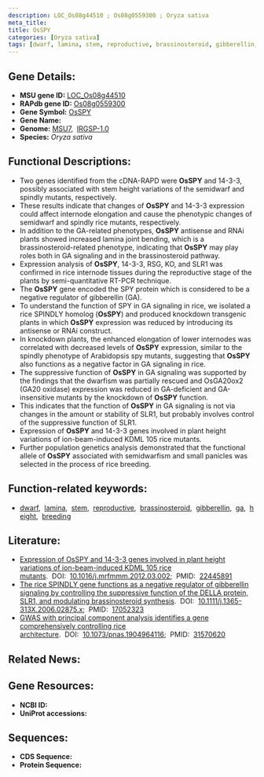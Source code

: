 ```yaml
---
description: LOC_Os08g44510 ; Os08g0559300 ; Oryza sativa
meta_title:
title: OsSPY
categories: [Oryza sativa]
tags: [dwarf, lamina, stem, reproductive, brassinosteroid, gibberellin,  ga , height, breeding]
---
```


## Gene Details:
- **MSU gene ID:** [LOC_Os08g44510](http://rice.uga.edu/cgi-bin/ORF_infopage.cgi?orf=LOC_Os08g44510)  
- **RAPdb gene ID:** [Os08g0559300](https://rapdb.dna.affrc.go.jp/locus/?name=Os08g0559300)  
- **Gene Symbol:** <u>OsSPY</u>
- **Gene Name:**
- **Genome:**  [MSU7](http://rice.uga.edu/),&nbsp;&nbsp;[IRGSP-1.0](https://rapdb.dna.affrc.go.jp/download/irgsp1.html)
- **Species:** *Oryza sativa*

## Functional Descriptions:
   - Two genes identified from the cDNA-RAPD were **OsSPY** and 14-3-3, possibly associated with stem height variations of the semidwarf and spindly mutants, respectively.
   - These results indicate that changes of **OsSPY** and 14-3-3 expression could affect internode elongation and cause the phenotypic changes of semidwarf and spindly rice mutants, respectively.
   - In addition to the GA-related phenotypes, **OsSPY** antisense and RNAi plants showed increased lamina joint bending, which is a brassinosteroid-related phenotype, indicating that **OsSPY** may play roles both in GA signaling and in the brassinosteroid pathway.
   - Expression analysis of **OsSPY**, 14-3-3, RSG, KO, and SLR1 was confirmed in rice internode tissues during the reproductive stage of the plants by semi-quantitative RT-PCR technique.
   - The **OsSPY** gene encoded the SPY protein which is considered to be a negative regulator of gibberellin (GA).
   - To understand the function of SPY in GA signaling in rice, we isolated a rice SPINDLY homolog (**OsSPY**) and produced knockdown transgenic plants in which **OsSPY** expression was reduced by introducing its antisense or RNAi construct.
   - In knockdown plants, the enhanced elongation of lower internodes was correlated with decreased levels of **OsSPY** expression, similar to the spindly phenotype of Arabidopsis spy mutants, suggesting that **OsSPY** also functions as a negative factor in GA signaling in rice.
   - The suppressive function of **OsSPY** in GA signaling was supported by the findings that the dwarfism was partially rescued and OsGA20ox2 (GA20 oxidase) expression was reduced in GA-deficient and GA-insensitive mutants by the knockdown of **OsSPY** function.
   - This indicates that the function of **OsSPY** in GA signaling is not via changes in the amount or stability of SLR1, but probably involves control of the suppressive function of SLR1.
   - Expression of **OsSPY** and 14-3-3 genes involved in plant height variations of ion-beam-induced KDML 105 rice mutants.
   - Further population genetics analysis demonstrated that the functional allele of **OsSPY** associated with semidwarfism and small panicles was selected in the process of rice breeding.

## Function-related keywords:
   - [dwarf](/tags/dwarf/),&nbsp;&nbsp;[lamina](/tags/lamina/),&nbsp;&nbsp;[stem](/tags/stem/),&nbsp;&nbsp;[reproductive](/tags/reproductive/),&nbsp;&nbsp;[brassinosteroid](/tags/brassinosteroid/),&nbsp;&nbsp;[gibberellin](/tags/gibberellin/),&nbsp;&nbsp;[ga](/tags/ga/),&nbsp;&nbsp;[height](/tags/height/),&nbsp;&nbsp;[breeding](/tags/breeding/)

## Literature:
   - [Expression of OsSPY and 14-3-3 genes involved in plant height variations of ion-beam-induced KDML 105 rice mutants](https://www.doi.org/10.1016/j.mrfmmm.2012.03.002).&nbsp;&nbsp;DOI:&nbsp;&nbsp;[10.1016/j.mrfmmm.2012.03.002](https://www.doi.org/10.1016/j.mrfmmm.2012.03.002);&nbsp;&nbsp;PMID:&nbsp;&nbsp;[22445891](https://pubmed.ncbi.nlm.nih.gov/22445891/)
   - [The rice SPINDLY gene functions as a negative regulator of gibberellin signaling by controlling the suppressive function of the DELLA protein, SLR1, and modulating brassinosteroid synthesis](https://www.doi.org/10.1111/j.1365-313X.2006.02875.x).&nbsp;&nbsp;DOI:&nbsp;&nbsp;[10.1111/j.1365-313X.2006.02875.x](https://www.doi.org/10.1111/j.1365-313X.2006.02875.x);&nbsp;&nbsp;PMID:&nbsp;&nbsp;[17052323](https://pubmed.ncbi.nlm.nih.gov/17052323/)
   - [GWAS with principal component analysis identifies a gene comprehensively controlling rice architecture](https://www.doi.org/10.1073/pnas.1904964116).&nbsp;&nbsp;DOI:&nbsp;&nbsp;[10.1073/pnas.1904964116](https://www.doi.org/10.1073/pnas.1904964116);&nbsp;&nbsp;PMID:&nbsp;&nbsp;[31570620](https://pubmed.ncbi.nlm.nih.gov/31570620/)

## Related News:

## Gene Resources:
- **NCBI ID:**  []()
- **UniProt accessions:** [](https://www.uniprot.org/uniprotkb//entry)

## Sequences:
- **CDS Sequence:**
- **Protein Sequence:**
